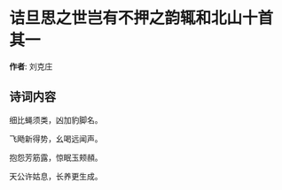# 诘旦思之世岂有不押之韵辄和北山十首  其一

**作者**: 刘克庄

## 诗词内容

细比蝇须类，凶加豹脚名。

飞飏新得势，幺喝远闻声。

抱怨芳筋露，惊眠玉颊頳。

天公许姑息，长养更生成。

